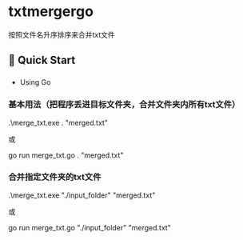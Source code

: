 # txtmergergo

按照文件名升序排序来合并txt文件

## 🎯 Quick Start

### 
- Using Go

### 基本用法（把程序丢进目标文件夹，合并文件夹内所有txt文件）
.\merge_txt.exe . "merged.txt"

或

go run merge_txt.go . "merged.txt"


### 合并指定文件夹的txt文件
.\merge_txt.exe "./input_folder" "merged.txt"

或

go run merge_txt.go "./input_folder" "merged.txt"
